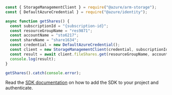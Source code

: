 ```javascript
const { StorageManagementClient } = require("@azure/arm-storage");
const { DefaultAzureCredential } = require("@azure/identity");

async function getShares() {
  const subscriptionId = "{subscription-id}";
  const resourceGroupName = "res9871";
  const accountName = "sto6217";
  const shareName = "share1634";
  const credential = new DefaultAzureCredential();
  const client = new StorageManagementClient(credential, subscriptionId);
  const result = await client.fileShares.get(resourceGroupName, accountName, shareName);
  console.log(result);
}

getShares().catch(console.error);
```

Read the [SDK documentation](https://github.com/Azure/azure-sdk-for-js/blob/%40azure%2Farm-storage_17.2.0/sdk/storage/arm-storage/README.md) on how to add the SDK to your project and authenticate.
